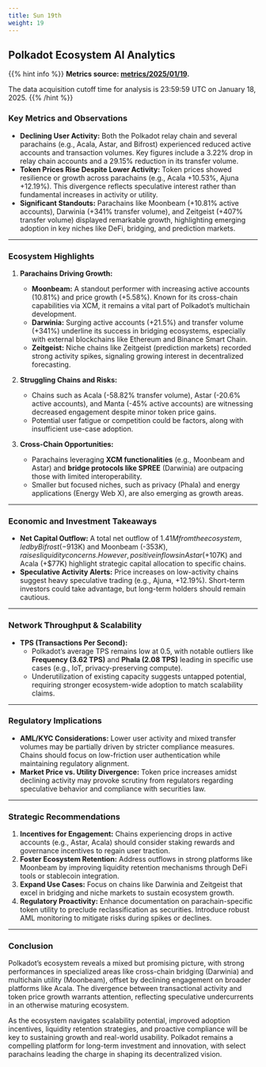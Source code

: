 ```yaml
---
title: Sun 19th
weight: 19
---
```


## **Polkadot Ecosystem AI Analytics**
{{% hint info %}}
**Metrics source: [metrics/2025/01/19](../../../../metrics/2025/01/19).**

The data acquisition cutoff time for analysis is 23:59:59 UTC on January 18, 2025.
{{% /hint %}}

### Key Metrics and Observations
- **Declining User Activity:** Both the Polkadot relay chain and several parachains (e.g., Acala, Astar, and Bifrost) experienced reduced active accounts and transaction volumes. Key figures include a 3.22% drop in relay chain accounts and a 29.15% reduction in its transfer volume.
- **Token Prices Rise Despite Lower Activity:** Token prices showed resilience or growth across parachains (e.g., Acala +10.53%, Ajuna +12.19%). This divergence reflects speculative interest rather than fundamental increases in activity or utility.
- **Significant Standouts:** Parachains like Moonbeam (+10.81% active accounts), Darwinia (+341% transfer volume), and Zeitgeist (+407% transfer volume) displayed remarkable growth, highlighting emerging adoption in key niches like DeFi, bridging, and prediction markets.

---

### Ecosystem Highlights
1. **Parachains Driving Growth:**
   - **Moonbeam:** A standout performer with increasing active accounts (10.81%) and price growth (+5.58%). Known for its cross-chain capabilities via XCM, it remains a vital part of Polkadot’s multichain development.
   - **Darwinia:** Surging active accounts (+21.5%) and transfer volume (+341%) underline its success in bridging ecosystems, especially with external blockchains like Ethereum and Binance Smart Chain.
   - **Zeitgeist:** Niche chains like Zeitgeist (prediction markets) recorded strong activity spikes, signaling growing interest in decentralized forecasting.

2. **Struggling Chains and Risks:**
   - Chains such as Acala (-58.82% transfer volume), Astar (-20.6% active accounts), and Manta (-45% active accounts) are witnessing decreased engagement despite minor token price gains.
   - Potential user fatigue or competition could be factors, along with insufficient use-case adoption.

3. **Cross-Chain Opportunities:**
   - Parachains leveraging **XCM functionalities** (e.g., Moonbeam and Astar) and **bridge protocols like SPREE** (Darwinia) are outpacing those with limited interoperability.
   - Smaller but focused niches, such as privacy (Phala) and energy applications (Energy Web X), are also emerging as growth areas.

---

### Economic and Investment Takeaways
- **Net Capital Outflow:** A total net outflow of $1.41M from the ecosystem, led by Bifrost (-$913K) and Moonbeam (-$353K), raises liquidity concerns. However, positive inflows in Astar (+$107K) and Acala (+$77K) highlight strategic capital allocation to specific chains.
- **Speculative Activity Alerts:** Price increases on low-activity chains suggest heavy speculative trading (e.g., Ajuna, +12.19%). Short-term investors could take advantage, but long-term holders should remain cautious.

---

### Network Throughput & Scalability
- **TPS (Transactions Per Second):**
  - Polkadot’s average TPS remains low at 0.5, with notable outliers like **Frequency (3.62 TPS)** and **Phala (2.08 TPS)** leading in specific use cases (e.g., IoT, privacy-preserving compute).
  - Underutilization of existing capacity suggests untapped potential, requiring stronger ecosystem-wide adoption to match scalability claims.

---

### Regulatory Implications
- **AML/KYC Considerations:** Lower user activity and mixed transfer volumes may be partially driven by stricter compliance measures. Chains should focus on low-friction user authentication while maintaining regulatory alignment.
- **Market Price vs. Utility Divergence:** Token price increases amidst declining activity may provoke scrutiny from regulators regarding speculative behavior and compliance with securities law.

---

### Strategic Recommendations
1. **Incentives for Engagement:** Chains experiencing drops in active accounts (e.g., Astar, Acala) should consider staking rewards and governance incentives to regain user traction.
2. **Foster Ecosystem Retention:** Address outflows in strong platforms like Moonbeam by improving liquidity retention mechanisms through DeFi tools or stablecoin integration.
3. **Expand Use Cases:** Focus on chains like Darwinia and Zeitgeist that excel in bridging and niche markets to sustain ecosystem growth.
4. **Regulatory Proactivity:** Enhance documentation on parachain-specific token utility to preclude reclassification as securities. Introduce robust AML monitoring to mitigate risks during spikes or declines.

---

### Conclusion
Polkadot’s ecosystem reveals a mixed but promising picture, with strong performances in specialized areas like cross-chain bridging (Darwinia) and multichain utility (Moonbeam), offset by declining engagement on broader platforms like Acala. The divergence between transactional activity and token price growth warrants attention, reflecting speculative undercurrents in an otherwise maturing ecosystem.

As the ecosystem navigates scalability potential, improved adoption incentives, liquidity retention strategies, and proactive compliance will be key to sustaining growth and real-world usability. Polkadot remains a compelling platform for long-term investment and innovation, with select parachains leading the charge in shaping its decentralized vision.
